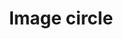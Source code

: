 ---
title: Image circle
tags: ["image", "circle", "round", "circular", "shape", "picture", "photo"]
icon: image-circle
svg: '<svg xmlns="http://www.w3.org/2000/svg" width="24" height="24" fill="none" viewBox="0 0 24 24" stroke-width="1.5" stroke-linecap="round" stroke-linejoin="round" stroke="currentColor"><path d="M7 9a2 2 0 1 0 4 0 2 2 0 0 0-4 0Zm13.718 1.08c-6.38-.75-11.85 3.906-11.716 10.144"/><path d="M9.624 16.166c-1.317-2.09-3.725-3.42-6.423-3.125"/><circle cx="12" cy="12" r="9"/></svg>'
---